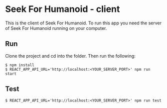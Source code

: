 # Seek For Humanoid - client

This is the client of Seek For Humanoid. To run this app you need the server of Seek For Humanoid running on your computer.

## Run

Clone the project and cd into the folder. Then run the following:

```
$ npm install
$ REACT_APP_API_URL='http://localhost:<YOUR_SERVER_PORT>' npm run start
```

## Test

```
$ REACT_APP_API_URL='http://localhost:<YOUR_SERVER_PORT>' npm run test
```
